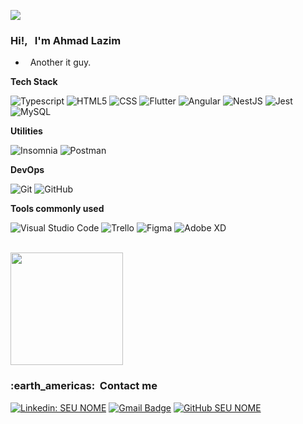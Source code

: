 
![](https://komarev.com/ghpvc/?username=gagermaniac&color=006bed)

<h3> Hi!, &nbsp; I'm Ahmad Lazim </h3>

- &nbsp; Another it guy.

**Tech Stack**

  ![Typescript](https://img.shields.io/badge/-Typescript-333333?style=flat&logo=typescript)
  ![HTML5](https://img.shields.io/badge/-HTML5-333333?style=flat&logo=HTML5)
  ![CSS](https://img.shields.io/badge/-CSS-333333?style=flat&logo=CSS3&logoColor=1572B6)
  ![Flutter](https://img.shields.io/badge/-Flutter-333333?style=flat&logo=Flutter)
  ![Angular](https://img.shields.io/badge/-Angular-333333?style=flat&logo=angular)
  ![NestJS](https://img.shields.io/badge/-NestJS-333333?style=flat&logo=nestjs)
  ![Jest](https://img.shields.io/badge/-Jest-333333?style=flat&logo=jest)
  ![MySQL](https://img.shields.io/badge/-MySQL-333333?style=flat&logo=mysql)

**Utilities**

  ![Insomnia](https://img.shields.io/badge/-Insomnia-333333?style=flat&logo=insomnia)
  ![Postman](https://img.shields.io/badge/-Postman-333333?style=flat&logo=postman)

**DevOps**

  ![Git](https://img.shields.io/badge/-Git-333333?style=flat&logo=git)
  ![GitHub](https://img.shields.io/badge/-GitHub-333333?style=flat&logo=github)

**Tools commonly used**

  ![Visual Studio Code](https://img.shields.io/badge/-Visual%20Studio%20Code-333333?style=flat&logo=visual-studio-code&logoColor=007ACC)
  ![Trello](https://img.shields.io/badge/-Trello-333333?style=flat&logo=trello&logoColor=007ACC)
  ![Figma](https://img.shields.io/badge/-Figma-333333?style=flat&logo=figma&logoColor=007ACC)
  ![Adobe XD](https://img.shields.io/badge/-Adobe%20XD-333333?style=flat&logo=adobe-xd&logoColor=007ACC)

<br/>

<a href="https://github.com/gagermaniac">
  <img height="180em" src="https://github-readme-stats.vercel.app/api?username=gagermaniac&theme=dracula&show_icons=true" />
</a>

<br/>

<h3> :earth_americas: &nbsp;Contact me </h3> 

[![Linkedin: SEU NOME](https://img.shields.io/badge/-USERNAME-blue?style=flat-square&logo=Linkedin&logoColor=white&link=LINK-DO-SEU-LINKEDIN)](LINK-DO-SEU-LINKEDIN)
[![Gmail Badge](https://img.shields.io/badge/-ahmadlazim97@gmail.com-006bed?style=flat-square&logo=Gmail&logoColor=white&link=mailto:SEU-EMAIL)](mailto:ahmadlazim97@gmail.com)
[![GitHub SEU NOME]( https://img.shields.io/github/followers/gagermaniac?label=follow&style=social)](LINK-DO-SEU-GITHUB)
